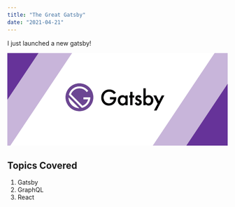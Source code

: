 ```yaml
---
title: "The Great Gatsby"
date: "2021-04-21"
---
```


I just launched a new gatsby!

![Gatsby](./gatsby.png)
## Topics Covered

1. Gatsby
2. GraphQL
3. React